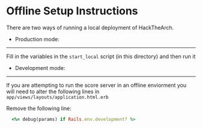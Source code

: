 Offline Setup Instructions
==========================

There are two ways of running a local deployment of HackTheArch.

* Production mode:
------------------
Fill in the variables in the `start_local` script (in this directory) and then run it

* Development mode:
-------------------
If you are attempting to run the score server in an offline enviorment you 
will need to alter the following lines in `app/views/layouts/application.html.erb`
 
Remove the following line:
```ruby
  <%= debug(params) if Rails.env.development? %>
```
